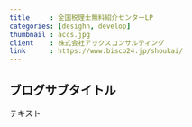 ```yaml
---
title     : 全国税理士無料紹介センターLP
categories: [desighn, develop]
thumbnail : accs.jpg
client    : 株式会社アックスコンサルティング
link      : https://www.bisco24.jp/shoukai/
---
```


## ブログサブタイトル

テキスト